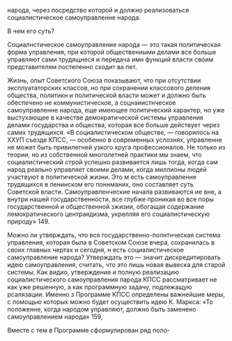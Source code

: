народа, через посредство которой и должно реализоваться социалистическое самоуправленне народа.

В чем его суть?

Социалнстическое самоуправление народа — это такая политическая форма управления, при которой обществениыми делами все больше управляют сами трудящнеся и передача имн функций власти своим представителям постепенно сходит ва пет.

Жизнь, опыт Советского Союза показывают, что при отсутствии эксплуататорских классов, но при сохранении классового деления общества, политикн и политической власти может и должно быть обеспечено не коммунистическое, а соцнаиистнческое самоуправленне народа, еще имеющее политический характер, но уже выстухающее в качестве демократической системы управления делами государства и общества, которая все больше действует через самих трудящихся. «В социалистическом обществе, — говорилось на ХХУП съезде КПСС, — особенно в современных услознях, управленне не может быть привилегней узкого круга профессионалов. Не только из теории, но из собственной многолетней практики мы знаем, что социалистический строй успешно развивается лишь тогда, когда сам народ реально управляет своими делами, когда миллионы людей участвуют в политической жизни. Это м есть самоуправленне трудящихся в ленинском его поннманих, оно составляет суть Советской власти. Самоуправленческие начала развиваются ие вне, а внутри нашей государственности, все глубже проникая во все поры государственной и общественной зжизии, обогащая содержание лемократического центраядизма, укрепляя его социалистическую природу» 149.

Можно ли утверждать, что вся государственно-полнтнческая система управления, которая была в Советском Союзе вчера, сохранилась в своих главных чертах и сегодня, н есть социалистическое самоуправление народа? Утверждать это — значит дискредитировать идею самоуправления, считать, что это лишь новая вывеска для старой системы. Как видио, утверждение и полную реализацию социалистического самоуправления парода КПСС рассматривает не как уже решенную, а как программную задачу, подлежащую рсалязации. Именно з Программе КПСС определены важнейшие меры, с помощью которых можно будет осуществить идею К. Маркса: «То положенне, когда народом управляют, должно быть заменено самоуправлением народа» 159,

Вместе с тем в Программе сформулирован ряд поло-
